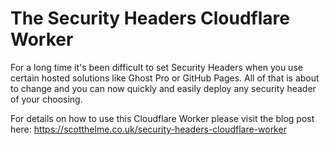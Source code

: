 # The Security Headers Cloudflare Worker
For a long time it's been difficult to set Security Headers when you use certain hosted solutions like Ghost Pro or GitHub Pages. All of that is about to change and you can now quickly and easily deploy any security header of your choosing.

For details on how to use this Cloudflare Worker please visit the blog post here: https://scotthelme.co.uk/security-headers-cloudflare-worker
